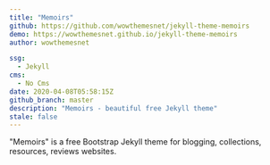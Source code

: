 ```yaml
---
title: "Memoirs"
github: https://github.com/wowthemesnet/jekyll-theme-memoirs
demo: https://wowthemesnet.github.io/jekyll-theme-memoirs
author: wowthemesnet

ssg:
  - Jekyll
cms:
  - No Cms
date: 2020-04-08T05:58:15Z
github_branch: master
description: "Memoirs - beautiful free Jekyll theme"
stale: false
---
```


"Memoirs" is a free Bootstrap Jekyll theme for blogging, collections, resources, reviews websites.